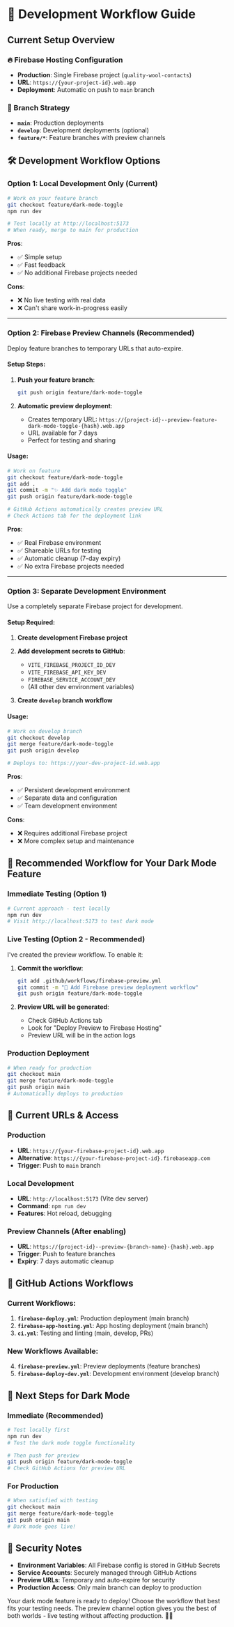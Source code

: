 # 🚀 Development Workflow Guide

## Current Setup Overview

### **🔥 Firebase Hosting Configuration**
- **Production**: Single Firebase project (`quality-wool-contacts`)
- **URL**: `https://{your-project-id}.web.app`
- **Deployment**: Automatic on push to `main` branch

### **🌿 Branch Strategy**
- **`main`**: Production deployments
- **`develop`**: Development deployments (optional)
- **`feature/*`**: Feature branches with preview channels

## 🛠️ Development Workflow Options

### **Option 1: Local Development Only (Current)**
```bash
# Work on your feature branch
git checkout feature/dark-mode-toggle
npm run dev

# Test locally at http://localhost:5173
# When ready, merge to main for production
```

**Pros**: 
- ✅ Simple setup
- ✅ Fast feedback
- ✅ No additional Firebase projects needed

**Cons**: 
- ❌ No live testing with real data
- ❌ Can't share work-in-progress easily

---

### **Option 2: Firebase Preview Channels (Recommended)**
Deploy feature branches to temporary URLs that auto-expire.

#### **Setup Steps:**
1. **Push your feature branch**:
   ```bash
   git push origin feature/dark-mode-toggle
   ```

2. **Automatic preview deployment**:
   - Creates temporary URL: `https://{project-id}--preview-feature-dark-mode-toggle-{hash}.web.app`
   - URL available for 7 days
   - Perfect for testing and sharing

#### **Usage:**
```bash
# Work on feature
git checkout feature/dark-mode-toggle
git add .
git commit -m "✨ Add dark mode toggle"
git push origin feature/dark-mode-toggle

# GitHub Actions automatically creates preview URL
# Check Actions tab for the deployment link
```

**Pros**:
- ✅ Real Firebase environment
- ✅ Shareable URLs for testing
- ✅ Automatic cleanup (7-day expiry)
- ✅ No extra Firebase projects needed

---

### **Option 3: Separate Development Environment**
Use a completely separate Firebase project for development.

#### **Setup Required:**
1. **Create development Firebase project**
2. **Add development secrets to GitHub**:
   - `VITE_FIREBASE_PROJECT_ID_DEV`
   - `VITE_FIREBASE_API_KEY_DEV`
   - `FIREBASE_SERVICE_ACCOUNT_DEV`
   - (All other dev environment variables)

3. **Create `develop` branch workflow**

#### **Usage:**
```bash
# Work on develop branch
git checkout develop
git merge feature/dark-mode-toggle
git push origin develop

# Deploys to: https://your-dev-project-id.web.app
```

**Pros**:
- ✅ Persistent development environment
- ✅ Separate data and configuration
- ✅ Team development environment

**Cons**:
- ❌ Requires additional Firebase project
- ❌ More complex setup and maintenance

## 🎯 **Recommended Workflow for Your Dark Mode Feature**

### **Immediate Testing (Option 1)**
```bash
# Current approach - test locally
npm run dev
# Visit http://localhost:5173 to test dark mode
```

### **Live Testing (Option 2 - Recommended)**
I've created the preview workflow. To enable it:

1. **Commit the workflow**:
   ```bash
   git add .github/workflows/firebase-preview.yml
   git commit -m "🚀 Add Firebase preview deployment workflow"
   git push origin feature/dark-mode-toggle
   ```

2. **Preview URL will be generated**:
   - Check GitHub Actions tab
   - Look for "Deploy Preview to Firebase Hosting"
   - Preview URL will be in the action logs

### **Production Deployment**
```bash
# When ready for production
git checkout main
git merge feature/dark-mode-toggle
git push origin main
# Automatically deploys to production
```

## 📱 **Current URLs & Access**

### **Production**
- **URL**: `https://{your-firebase-project-id}.web.app`
- **Alternative**: `https://{your-firebase-project-id}.firebaseapp.com`
- **Trigger**: Push to `main` branch

### **Local Development**
- **URL**: `http://localhost:5173` (Vite dev server)
- **Command**: `npm run dev`
- **Features**: Hot reload, debugging

### **Preview Channels** (After enabling)
- **URL**: `https://{project-id}--preview-{branch-name}-{hash}.web.app`
- **Trigger**: Push to feature branches
- **Expiry**: 7 days automatic cleanup

## 🔧 **GitHub Actions Workflows**

### **Current Workflows:**
1. **`firebase-deploy.yml`**: Production deployment (main branch)
2. **`firebase-app-hosting.yml`**: App hosting deployment (main branch)  
3. **`ci.yml`**: Testing and linting (main, develop, PRs)

### **New Workflows Available:**
4. **`firebase-preview.yml`**: Preview deployments (feature branches)
5. **`firebase-deploy-dev.yml`**: Development environment (develop branch)

## 🎉 **Next Steps for Dark Mode**

### **Immediate (Recommended)**
```bash
# Test locally first
npm run dev
# Test the dark mode toggle functionality

# Then push for preview
git push origin feature/dark-mode-toggle
# Check GitHub Actions for preview URL
```

### **For Production**
```bash
# When satisfied with testing
git checkout main
git merge feature/dark-mode-toggle
git push origin main
# Dark mode goes live!
```

## 🔐 **Security Notes**

- **Environment Variables**: All Firebase config is stored in GitHub Secrets
- **Service Accounts**: Securely managed through GitHub Actions
- **Preview URLs**: Temporary and auto-expire for security
- **Production Access**: Only main branch can deploy to production

Your dark mode feature is ready to deploy! Choose the workflow that best fits your testing needs. The preview channel option gives you the best of both worlds - live testing without affecting production. 🌙✨
